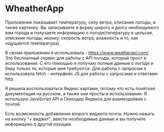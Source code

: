 # WheatherApp

Приложение показывает температуру, силу ветра, описание погоды, а также картинку. Вы записываете в форму широту и долгу необходимого вам города и получаете информацию о погоде(тепературу в цельсия, описание погоды, иконку, скорость ветра, влажность и то, как ощущается температура).

В своем приложении я использовала - https://www.weatherapi.com/ . Это бесплатный сервис для работы с API погоды, который прост в использовании. С его помощью я получаю полные данные о погоде и беру только те, которые мне требуются. Для работы с запросом я использовала fetch - интерфейс JS для работы с запросами и ответами http.

Я решила воспользоваться Яндекс картами, потому что есть понятная документация на русском, а также они просты в использовании. Я использую JavaScript API и Геокодер Яндекса для взаимодейвия с почтой.

Есть возможность добавления второго виджета почты. Нужно нажать на кнопку "+ виджет", ввести необходимые данные и вы получите информауию о другой локации.
